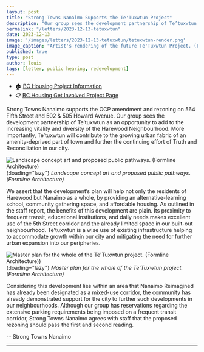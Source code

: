```yaml
---
layout: post
title: "Strong Towns Nanaimo Supports the Te'Tuxwtun Project"
description: "Our group sees the development partnership of Te’tuxwtun as an opportunity to add to the increasing vitality and diversity of the Harewood Neighbourhood." 
permalink: "/letters/2023-12-13-tetuxwtun"
date: 2023-12-13
image: '/images/letters/2023-12-13-tetuxwtun/tetuxwtun-render.png'
image_caption: "Artist's rendering of the future Te'Tuxwtun Project. (Formline Architecture)"
published: true
type: post
author: louis
tags: [letter, public hearing, redevelopment]
---
```


* 🏠 [BC Housing Project Information](https://ehq-production-canada.s3.ca-central-1.amazonaws.com/ff712b828e3745d3e492ee0f75b1893f6d190096/original/1682101949/a300fb109c68267626dfa830021f61ca_The_Te%E2%80%99tuxwtun_Vision_FINAL_April_20_2023.pdf?X-Amz-Algorithm=AWS4-HMAC-SHA256&X-Amz-Credential=AKIA4KKNQAKIOR7VAOP4%2F20231219%2Fca-central-1%2Fs3%2Faws4_request&X-Amz-Date=20231219T210335Z&X-Amz-Expires=300&X-Amz-SignedHeaders=host&X-Amz-Signature=94577c12df79720d8cfb47a49abd94d40c9365a1ec7ee75c1377cf8a3a853765)
* 📋 [BC Housing Get Involved Project Page](https://letstalkhousingbc.ca/nanaimo-tetuxwtun)

Strong Towns Nanaimo supports the OCP amendment and rezoning on 564 Fifth Street and 502 & 505 Howard Avenue. Our group sees the development partnership of Te’tuxwtun as an opportunity to add to the increasing vitality and diversity of the Harewood Neighbourhood. More importantly, Te’tuxwtun will contribute to the growing urban fabric of an amenity-deprived part of town and further the continuing effort of Truth and Reconciliation in our city. 

![Landscape concept art and proposed public pathways. (Formline Architecture)]({{site.baseurl}}/images/letters/2023-12-13-tetuxwtun/tetuxwtun-landscape-concept.png){:loading="lazy"}
*Landscape concept art and proposed public pathways. (Formline Architecture)*

We assert that the development’s plan will help not only the residents of Harewood but Nanaimo as a whole, by providing an alternative-learning school, community gathering space, and affordable housing. As outlined in the staff report, the benefits of this development are plain. Its proximity to frequent transit, educational institutions, and daily needs makes excellent use of the 5th Street corridor and the already limited space in our built-out neighbourhood. Te’tuxwtun is a wise use of existing infrastructure helping to accommodate growth within our city and mitigating the need for further urban expansion into our peripheries. 

![Master plan for the whole of the Te'Tuxwtun project. (Formline Architecture))]({{site.baseurl}}/images/letters/2023-12-13-tetuxwtun/tetuxwtun-master-plan.png){:loading="lazy"}
*Master plan for the whole of the Te'Tuxwtun project. (Formline Architecture)*

Considering this development lies within an area that Nanaimo Reimagined has already been designated as a mixed-use corridor, the community has already demonstrated support for the city to further such developments in our neighbourhoods. Although our group has reservations regarding the extensive parking requirements being imposed on a frequent transit corridor, Strong Towns Nanaimo agrees with staff that the proposed rezoning should pass the first and second reading.

-- Strong Towns Nanaimo

***